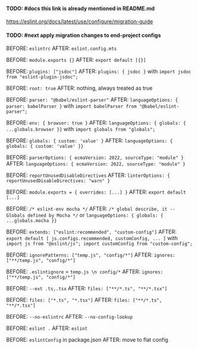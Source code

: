 #### TODO: #docs this link is already mentioned in README.md
https://eslint.org/docs/latest/use/configure/migration-guide

#### TODO: #next apply migration changes to end-project configs

BEFORE: `eslintrc`
AFTER: `eslint.config.mts`

BEFORE: `module.exports {}`
AFTER: `export default [{}]`

BEFORE: `plugins: ["jsdoc"]`
AFTER: `plugins: { jsdoc }` with `import jsdoc from "eslint-plugin-jsdoc";`

BEFORE: `root: true`
AFTER: nothing, always treated as true

BEFORE: `parser: "@babel/eslint-parser"`
AFTER: `languageOptions: { parser: babelParser }` with `import babelParser from "@babel/eslint-parser";`

BEFORE: `env: { browser: true }`
AFTER: `languageOptions: { globals: { ...globals.browser }}` with `import globals from "globals";`

BEFORE: `globals: { custom: 'value' }`
AFTER: `languageOptions: { globals: { custom: 'value' }}`

BEFORE: `parserOptions: { ecmaVersion: 2022, sourceType: "module" }`
AFTER: `languageOptions: { ecmaVersion: 2022, sourceType: "module" }`

BEFORE: `reportUnusedDisableDirectives`
AFTER: `linterOptions: { reportUnusedDisableDirectives: "warn" }`

BEFORE: `module.exports = { overrides: [...] }`
AFTER: `export default [...]`

BEFORE: `/* eslint-env mocha */`
AFTER: `/* global describe, it -- Globals defined by Mocha */` or `languageOptions: { globals: { ...globals.mocha }}`

BEFORE: `extends: ["eslint:recommended", "custom-config"]`
AFTER: `export default [ js.configs.recommended, customConfig, ... ]` with `import js from "@eslint/js"; import customConfig from "custom-config"; `

BEFORE: `ignorePatterns: ["temp.js", "config/*"]`
AFTER: `ignores: ["**/temp.js", "config/*"]`

BEFORE: `.eslintignore` = `temp.js \n config/*`
AFTER: `ignores: ["**/temp.js", "config/*"]`

BEFORE: `--ext .ts,.tsx`
AFTER: `files: ["**/*.ts", "**/*.tsx"]`

BEFORE: `files: ["*.ts", "*.tsx"]`
AFTER: `files: ["**/*.ts", "**/*.tsx"]`

BEFORE: `--no-eslintrc`
AFTER: `--no-config-lookup`

BEFORE: `eslint .`
AFTER: `eslint`

BEFORE: `eslintConfig` in package.json
AFTER: move to flat config
